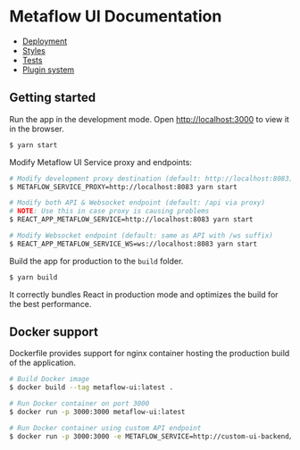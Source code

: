 # Metaflow UI Documentation

- [Deployment](deployment.md)
- [Styles](styles.md)
- [Tests](tests.md)
- [Plugin system](plugin-system.md)

## Getting started

Run the app in the development mode. Open [http://localhost:3000](http://localhost:3000) to view it in the browser.

```bash
$ yarn start
```

Modify Metaflow UI Service proxy and endpoints:

```bash
# Modify development proxy destination (default: http://localhost:8083)
$ METAFLOW_SERVICE_PROXY=http://localhost:8083 yarn start

# Modify both API & Websocket endpoint (default: /api via proxy)
# NOTE: Use this in case proxy is causing problems
$ REACT_APP_METAFLOW_SERVICE=http://localhost:8083 yarn start

# Modify Websocket endpoint (default: same as API with /ws suffix)
$ REACT_APP_METAFLOW_SERVICE_WS=ws://localhost:8083 yarn start
```

Build the app for production to the `build` folder.

```bash
$ yarn build
```

It correctly bundles React in production mode and optimizes the build for the best performance.

## Docker support

Dockerfile provides support for nginx container hosting the production build of the application.

```sh
# Build Docker image
$ docker build --tag metaflow-ui:latest .

# Run Docker container on port 3000
$ docker run -p 3000:3000 metaflow-ui:latest

# Run Docker container using custom API endpoint
$ docker run -p 3000:3000 -e METAFLOW_SERVICE=http://custom-ui-backend/api metaflow-ui:latest
```
